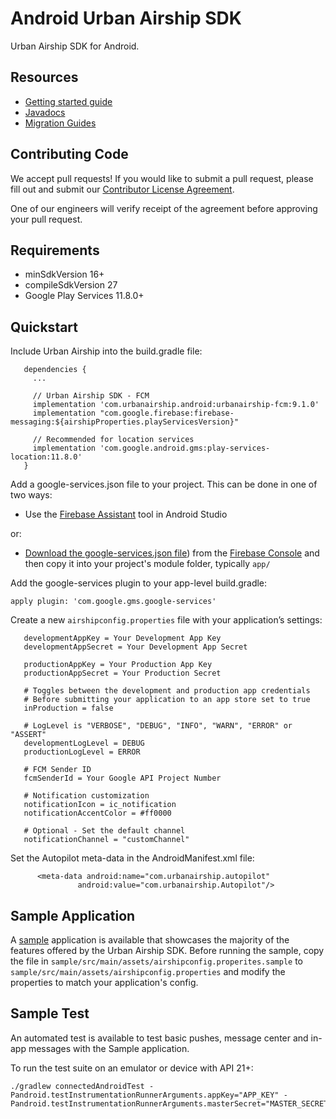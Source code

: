 # Android Urban Airship SDK

Urban Airship SDK for Android.

## Resources

- [Getting started guide](http://docs.urbanairship.com/platform/android/)
- [Javadocs](https://docs.urbanairship.com/reference/libraries/android/latest/reference/packages.html)
- [Migration Guides](documentation/migration)

## Contributing Code

We accept pull requests! If you would like to submit a pull request, please fill out and submit our
[Contributor License Agreement](https://docs.google.com/forms/d/e/1FAIpQLScErfiz-fXSPpVZ9r8Di2Tr2xDFxt5MgzUel0__9vqUgvko7Q/viewform).

One of our engineers will verify receipt of the agreement before approving your pull request.

## Requirements
- minSdkVersion 16+
- compileSdkVersion 27
- Google Play Services 11.8.0+

## Quickstart

Include Urban Airship into the build.gradle file:

```
   dependencies {
     ...

     // Urban Airship SDK - FCM
     implementation 'com.urbanairship.android:urbanairship-fcm:9.1.0'
     implementation "com.google.firebase:firebase-messaging:${airshipProperties.playServicesVersion}"

     // Recommended for location services
     implementation 'com.google.android.gms:play-services-location:11.8.0'
   }
```

Add a google-services.json file to your project. This can be done in one of two ways:

* Use the [Firebase Assistant](https://developer.android.com/studio/write/firebase.html) tool in Android Studio

or:
 
* [Download the google-services.json file](https://support.google.com/firebase/answer/7015592)) from the [Firebase Console](https://console.firebase.google.com) and then copy it into your project's module folder, typically `app/`

Add the google-services plugin to your app-level build.gradle:

```
apply plugin: 'com.google.gms.google-services'
```

Create a new `airshipconfig.properties` file with your application’s settings:

```
   developmentAppKey = Your Development App Key
   developmentAppSecret = Your Development App Secret

   productionAppKey = Your Production App Key
   productionAppSecret = Your Production Secret

   # Toggles between the development and production app credentials
   # Before submitting your application to an app store set to true
   inProduction = false

   # LogLevel is "VERBOSE", "DEBUG", "INFO", "WARN", "ERROR" or "ASSERT"
   developmentLogLevel = DEBUG
   productionLogLevel = ERROR

   # FCM Sender ID
   fcmSenderId = Your Google API Project Number

   # Notification customization
   notificationIcon = ic_notification
   notificationAccentColor = #ff0000

   # Optional - Set the default channel
   notificationChannel = "customChannel"
```

Set the Autopilot meta-data in the AndroidManifest.xml file:

```
      <meta-data android:name="com.urbanairship.autopilot"
               android:value="com.urbanairship.Autopilot"/>
```

## Sample Application

A [sample](sample) application is available that showcases the majority of the features offered by
the Urban Airship SDK. Before running the sample, copy the file in `sample/src/main/assets/airshipconfig.properites.sample` to
`sample/src/main/assets/airshipconfig.properties` and modify the properties to match your application's config.

## Sample Test
An automated test is available to test basic pushes, message center and in-app messages with the Sample application.

To run the test suite on an emulator or device with API 21+:

```
./gradlew connectedAndroidTest -Pandroid.testInstrumentationRunnerArguments.appKey="APP_KEY" -Pandroid.testInstrumentationRunnerArguments.masterSecret="MASTER_SECRET"
```
